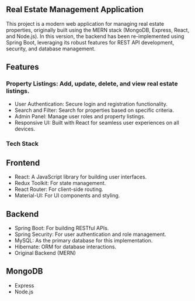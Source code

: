## Real Estate Management Application

This project is a modern web application for managing real estate properties, originally built using the MERN stack (MongoDB, Express, React, and Node.js). In this version, the backend has been re-implemented using Spring Boot, leveraging its robust features for REST API development, security, and database management.

## Features

### Property Listings: Add, update, delete, and view real estate listings.
- User Authentication: Secure login and registration functionality.
- Search and Filter: Search for properties based on specific criteria.
- Admin Panel: Manage user roles and property listings.
- Responsive UI: Built with React for seamless user experiences on all devices.

### Tech Stack
## Frontend
- React: A JavaScript library for building user interfaces.
- Redux Toolkit: For state management.
- React Router: For client-side routing.
- Material-UI: For UI components and styling.

## Backend
- Spring Boot: For building RESTful APIs.
- Spring Security: For user authentication and role management.
- MySQL: As the primary database for this implementation.
- Hibernate: ORM for database interactions.
- Original Backend (MERN)

## MongoDB
- Express
- Node.js


